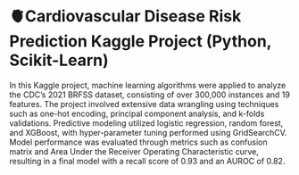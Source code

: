 # 🫀Cardiovascular Disease Risk Prediction Kaggle Project (Python, Scikit-Learn)

In this Kaggle project, machine learning algorithms were applied to analyze the CDC’s 2021 BRFSS dataset, consisting of over 300,000 instances and 19 features. The project involved extensive data wrangling using techniques such as one-hot encoding, principal component analysis, and k-folds validations. Predictive modeling utilized logistic regression, random forest, and XGBoost, with hyper-parameter tuning performed using GridSearchCV. Model performance was evaluated through metrics such as confusion matrix and Area Under the Receiver Operating Characteristic curve, resulting in a final model with a recall score of 0.93 and an AUROC of 0.82.
